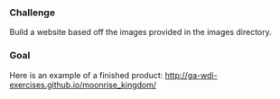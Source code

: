 ### Challenge
Build a website based off the images provided in the images directory.

### Goal
Here is an example of a finished product: http://ga-wdi-exercises.github.io/moonrise_kingdom/
